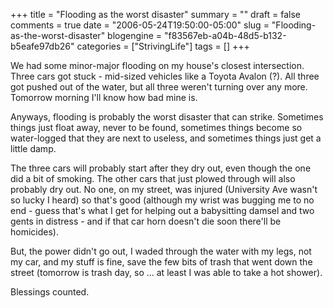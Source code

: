 +++
title = "Flooding as the worst disaster"
summary = ""
draft = false
comments = true
date = "2006-05-24T19:50:00-05:00"
slug = "Flooding-as-the-worst-disaster"
blogengine = "f83567eb-a04b-48d5-b132-b5eafe97db26"
categories = ["StrivingLife"]
tags = []
+++

<p>
We had some minor-major flooding on my house&#39;s closest intersection.  Three cars got stuck - mid-sized vehicles like a Toyota Avalon (?).  All three got pushed out of the water, but all three weren&#39;t turning over any more.  Tomorrow morning I&#39;ll know how bad mine is.<!--more--><!--adsense-->
</p>
<p>
Anyways, flooding is probably the worst disaster that can strike.  Sometimes things just float away, never to be found, sometimes things become so water-logged that they are next to useless, and sometimes things just get a little damp.
</p>
<p>
The three cars will probably start after they dry out, even though the one did a bit of smoking.  The other cars that just plowed through will also probably dry out.  No one, on my street, was injured (University Ave wasn&#39;t so lucky I heard) so that&#39;s good (although my wrist was bugging me to no end - guess that&#39;s what I get for helping out a babysitting damsel and two gents in distress - and if that car horn doesn&#39;t die soon there&#39;ll be homicides).
</p>
<p>
But, the power didn&#39;t go out, I waded through the water with my legs, not my car, and my stuff is fine, save the few bits of trash that went down the street (tomorrow is trash day, so ... at least I was able to take a hot shower).
</p>
<p>
Blessings counted.
</p>


